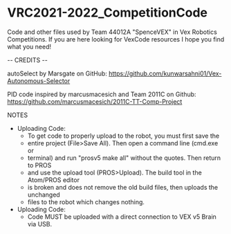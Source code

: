 # VRC2021-2022_CompetitionCode
Code and other files used by Team 44012A "SpenceVEX" in Vex Robotics Competitions. If you are here looking for VexCode resources I hope you find what you need!

-- CREDITS --

autoSelect by Marsgate on GitHub: https://github.com/kunwarsahni01/Vex-Autonomous-Selector

PID code inspired by marcusmacesich and Team 2011C on Github: https://github.com/marcusmacesich/2011C-TT-Comp-Project

NOTES
 - Uploading Code:
   * To get code to properly upload to the robot, you must first save the
   * entire project (File>Save All). Then open a command line (cmd.exe or
   * terminal) and run "prosv5 make all" without the quotes. Then return to PROS
   * and use the upload tool (PROS>Upload). The build tool in the Atom/PROS editor
   * is broken and does not remove the old build files, then uploads the unchanged
   * files to the robot which changes nothing.
- Uploading Code:
   * Code MUST be uploaded with a direct connection to VEX v5 Brain via USB.
